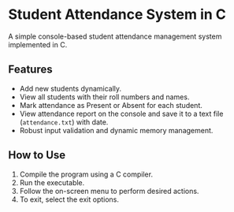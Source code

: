 # Student Attendance System in C

A simple console-based student attendance management system implemented in C.  

## Features

- Add new students dynamically.
- View all students with their roll numbers and names.
- Mark attendance as Present or Absent for each student.
- View attendance report on the console and save it to a text file (`attendance.txt`) with date.
- Robust input validation and dynamic memory management.

## How to Use

1. Compile the program using a C compiler.
2. Run the executable.
3. Follow the on-screen menu to perform desired actions.
4. To exit, select the exit options.
